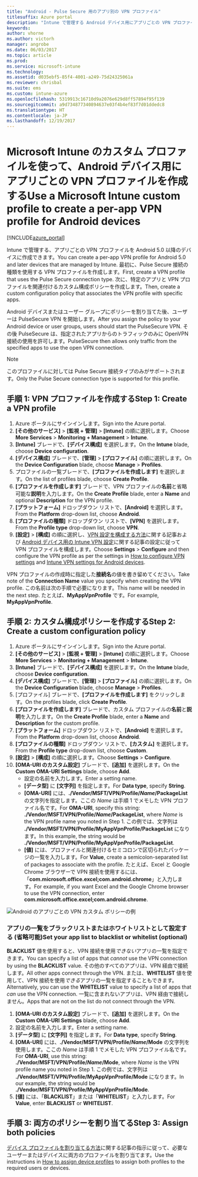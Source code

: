 ```yaml
---
title: "Android - Pulse Secure 用のアプリ別の VPN プロファイル"
titlesuffix: Azure portal
description: "Intune で管理する Android デバイス用にアプリごとの VPN プロファイルを作成する方法について説明します。\""
keywords: 
author: vhorne
ms.author: victorh
manager: angrobe
ms.date: 06/03/2017
ms.topic: article
ms.prod: 
ms.service: microsoft-intune
ms.technology: 
ms.assetid: d035ebf5-85f4-4001-a249-75d24325061a
ms.reviewer: chrisbal
ms.suite: ems
ms.custom: intune-azure
ms.openlocfilehash: 5319913c16710d9a2076e629d8ff57894f95f139
ms.sourcegitcommit: a9d734877340894637e03f4b4ef83f7d01ddedc8
ms.translationtype: HT
ms.contentlocale: ja-JP
ms.lasthandoff: 12/19/2017
---
```

# <a name="use-a-microsoft-intune-custom-profile-to-create-a-per-app-vpn-profile-for-android-devices"></a><span data-ttu-id="70258-103">Microsoft Intune のカスタム プロファイルを使って、Android デバイス用にアプリごとの VPN プロファイルを作成する</span><span class="sxs-lookup"><span data-stu-id="70258-103">Use a Microsoft Intune custom profile to create a per-app VPN profile for Android devices</span></span>

[!INCLUDE[azure_portal](./includes/azure_portal.md)]

<span data-ttu-id="70258-104">Intune で管理する、アプリごとの VPN プロファイルを Android 5.0 以降のデバイスに作成できます。</span><span class="sxs-lookup"><span data-stu-id="70258-104">You can create a per-app VPN profile for Android 5.0 and later devices that are managed by Intune.</span></span> <span data-ttu-id="70258-105">最初に、Pulse Secure 接続の種類を使用する VPN プロファイルを作成します。</span><span class="sxs-lookup"><span data-stu-id="70258-105">First, create a VPN profile that uses the Pulse Secure connection type.</span></span> <span data-ttu-id="70258-106">次に、特定のアプリと VPN プロファイルを関連付けるカスタム構成ポリシーを作成します。</span><span class="sxs-lookup"><span data-stu-id="70258-106">Then, create a custom configuration policy that associates the VPN profile with specific apps.</span></span>

<span data-ttu-id="70258-107">Android デバイスまたはユーザー グループにポリシーを割り当てた後、ユーザーは PulseSecure VPN を開始します。</span><span class="sxs-lookup"><span data-stu-id="70258-107">After you assign the policy to your Android device or user groups, users should start the PulseSecure VPN.</span></span> <span data-ttu-id="70258-108">その後 PulseSecure は、指定されたアプリからのトラフィックのみに OpenVPN 接続の使用を許可します。</span><span class="sxs-lookup"><span data-stu-id="70258-108">PulseSecure then allows only traffic from the specified apps to use the open VPN connection.</span></span>

> [!NOTE]
>
> <span data-ttu-id="70258-109">このプロファイルに対しては Pulse Secure 接続タイプのみがサポートされます。</span><span class="sxs-lookup"><span data-stu-id="70258-109">Only the Pulse Secure connection type is supported for this profile.</span></span>


## <a name="step-1-create-a-vpn-profile"></a><span data-ttu-id="70258-110">手順 1: VPN プロファイルを作成する</span><span class="sxs-lookup"><span data-stu-id="70258-110">Step 1: Create a VPN profile</span></span>


1. <span data-ttu-id="70258-111">Azure ポータルにサインインします。</span><span class="sxs-lookup"><span data-stu-id="70258-111">Sign into the Azure portal.</span></span>
2. <span data-ttu-id="70258-112">**[その他のサービス]** > **[監視 + 管理]** > **[Intune]** の順に選択します。</span><span class="sxs-lookup"><span data-stu-id="70258-112">Choose **More Services** > **Monitoring + Management** > **Intune**.</span></span>
3. <span data-ttu-id="70258-113">**[Intune]** ブレードで、**[デバイス構成]** を選択します。</span><span class="sxs-lookup"><span data-stu-id="70258-113">On the **Intune** blade, choose **Device configuration**.</span></span>
2. <span data-ttu-id="70258-114">**[デバイス構成]** ブレードで、**[管理]** > **[プロファイル]** の順に選択します。</span><span class="sxs-lookup"><span data-stu-id="70258-114">On the **Device Configuration** blade, choose **Manage** > **Profiles**.</span></span>
2. <span data-ttu-id="70258-115">プロファイルの一覧ブレードで、**[プロファイルを作成します]** を選択します。</span><span class="sxs-lookup"><span data-stu-id="70258-115">On the list of profiles blade, choose **Create Profile**.</span></span>
3. <span data-ttu-id="70258-116">**[プロファイルを作成します]** ブレードで、VPN プロファイルの**名前**と省略可能な**説明**を入力します。</span><span class="sxs-lookup"><span data-stu-id="70258-116">On the **Create Profile** blade, enter a **Name** and optional **Description** for the VPN profile.</span></span>
4. <span data-ttu-id="70258-117">**[プラットフォーム]** ドロップダウン リストで、**[Android]** を選択します。</span><span class="sxs-lookup"><span data-stu-id="70258-117">From the **Platform** drop-down list, choose **Android**.</span></span>
5. <span data-ttu-id="70258-118">**[プロファイルの種類]** ドロップダウン リストで、**[VPN]** を選択します。</span><span class="sxs-lookup"><span data-stu-id="70258-118">From the **Profile type** drop-down list, choose **VPN**.</span></span>
3. <span data-ttu-id="70258-119">**[設定]** > **[構成]** の順に選択し、[VPN 設定を構成する方法](vpn-settings-configure.md)に関する記事および [Android デバイス用の Intune VPN 設定](vpn-settings-android.md)に関する記事の設定に従って VPN プロファイルを構成します。</span><span class="sxs-lookup"><span data-stu-id="70258-119">Choose **Settings** > **Configure** and then configure the VPN profile as per the settings in [How to configure VPN settings](vpn-settings-configure.md) and [Intune VPN settings for Android devices](vpn-settings-android.md).</span></span>

<span data-ttu-id="70258-120">VPN プロファイルの作成時に指定した**接続名**の値を書き留めてください。</span><span class="sxs-lookup"><span data-stu-id="70258-120">Take note of the **Connection Name** value you specify when creating the VPN profile.</span></span> <span data-ttu-id="70258-121">この名前は次の手順で必要になります。</span><span class="sxs-lookup"><span data-stu-id="70258-121">This name will be needed in the next step.</span></span> <span data-ttu-id="70258-122">たとえば、**MyAppVpnProfile** です。</span><span class="sxs-lookup"><span data-stu-id="70258-122">For example, **MyAppVpnProfile**.</span></span>

## <a name="step-2-create-a-custom-configuration-policy"></a><span data-ttu-id="70258-123">手順 2: カスタム構成ポリシーを作成する</span><span class="sxs-lookup"><span data-stu-id="70258-123">Step 2: Create a custom configuration policy</span></span>

1. <span data-ttu-id="70258-124">Azure ポータルにサインインします。</span><span class="sxs-lookup"><span data-stu-id="70258-124">Sign into the Azure portal.</span></span>
2. <span data-ttu-id="70258-125">**[その他のサービス]** > **[監視 + 管理]** > **[Intune]** の順に選択します。</span><span class="sxs-lookup"><span data-stu-id="70258-125">Choose **More Services** > **Monitoring + Management** > **Intune**.</span></span>
3. <span data-ttu-id="70258-126">**[Intune]** ブレードで、**[デバイス構成]** を選択します。</span><span class="sxs-lookup"><span data-stu-id="70258-126">On the **Intune** blade, choose **Device configuration**.</span></span>
2. <span data-ttu-id="70258-127">**[デバイス構成]** ブレードで、**[管理]** > **[プロファイル]** の順に選択します。</span><span class="sxs-lookup"><span data-stu-id="70258-127">On the **Device Configuration** blade, choose **Manage** > **Profiles**.</span></span>
3. <span data-ttu-id="70258-128">[プロファイル] ブレードで、**[プロファイルを作成します]** をクリックします。</span><span class="sxs-lookup"><span data-stu-id="70258-128">On the profiles blade, click **Create Profile**.</span></span>
4. <span data-ttu-id="70258-129">**[プロファイルを作成します]** ブレードで、カスタム プロファイルの**名前**と**説明**を入力します。</span><span class="sxs-lookup"><span data-stu-id="70258-129">On the **Create Profile** blade, enter a **Name** and **Description** for the custom profile.</span></span>
5. <span data-ttu-id="70258-130">**[プラットフォーム]** ドロップダウン リストで、**[Android]** を選択します。</span><span class="sxs-lookup"><span data-stu-id="70258-130">From the **Platform** drop-down list, choose **Android**.</span></span>
6. <span data-ttu-id="70258-131">**[プロファイルの種類]** ドロップダウン リストで、**[カスタム]** を選択します。</span><span class="sxs-lookup"><span data-stu-id="70258-131">From the **Profile type** drop-down list, choose **Custom**.</span></span>
7. <span data-ttu-id="70258-132">**[設定]** > **[構成]** の順に選択します。</span><span class="sxs-lookup"><span data-stu-id="70258-132">Choose **Settings** > **Configure**.</span></span>
3. <span data-ttu-id="70258-133">**[OMA-URI のカスタム設定]** ブレードで、**[追加]** を選択します。</span><span class="sxs-lookup"><span data-stu-id="70258-133">On the **Custom OMA-URI Settings** blade, choose **Add**.</span></span>
    - <span data-ttu-id="70258-134">設定の名前を入力します。</span><span class="sxs-lookup"><span data-stu-id="70258-134">Enter a setting name.</span></span>
    - <span data-ttu-id="70258-135">**[データ型]** に **[文字列]** を指定します。</span><span class="sxs-lookup"><span data-stu-id="70258-135">For **Data type**, specify **String**.</span></span>
    - <span data-ttu-id="70258-136">**[OMA-URI]** には、**./Vendor/MSFT/VPN/Profile/*Name*/PackageList** の文字列を指定します。ここの *Name* は手順 1 でメモした VPN プロファイル名です。</span><span class="sxs-lookup"><span data-stu-id="70258-136">For **OMA-URI**, specify this string: **./Vendor/MSFT/VPN/Profile/*Name*/PackageList**, where *Name* is the VPN profile name you noted in Step 1.</span></span> <span data-ttu-id="70258-137">この例では、文字列は **./Vendor/MSFT/VPN/Profile/MyAppVpnProfile/PackageList** になります。</span><span class="sxs-lookup"><span data-stu-id="70258-137">In this example, the string would be **./Vendor/MSFT/VPN/Profile/MyAppVpnProfile/PackageList**.</span></span>
    - <span data-ttu-id="70258-138">**[値]** には、プロファイルと関連付けるセミコロンで区切られたパッケージの一覧を入力します。</span><span class="sxs-lookup"><span data-stu-id="70258-138">For **Value**, create a semicolon-separated list of packages to associate with the profile.</span></span> <span data-ttu-id="70258-139">たとえば、Excel と Google Chrome ブラウザーで VPN 接続を使用するには、「**com.microsoft.office.excel;com.android.chrome**」と入力します。</span><span class="sxs-lookup"><span data-stu-id="70258-139">For example, if you want Excel and the Google Chrome browser to use the VPN connection, enter **com.microsoft.office.excel;com.android.chrome**.</span></span>

![Android のアプリごとの VPN カスタム ポリシーの例](./media/android_per_app_vpn_oma_uri.png)

### <a name="set-your-app-list-to-blacklist-or-whitelist-optional"></a><span data-ttu-id="70258-141">アプリの一覧をブラックリストまたはホワイトリストとして設定する (省略可能)</span><span class="sxs-lookup"><span data-stu-id="70258-141">Set your app list to blacklist or whitelist (optional)</span></span>
  <span data-ttu-id="70258-142">**BLACKLIST** 値を使用すると、VPN 接続を使用*できない*アプリの一覧を指定できます。</span><span class="sxs-lookup"><span data-stu-id="70258-142">You can specify a list of apps that *cannot* use the VPN connection by using the **BLACKLIST** value.</span></span> <span data-ttu-id="70258-143">その他のすべてのアプリは、VPN 経由で接続します。</span><span class="sxs-lookup"><span data-stu-id="70258-143">All other apps connect through the VPN.</span></span>
<span data-ttu-id="70258-144">または、**WHITELIST** 値を使用して、VPN 接続を使用*できる*アプリの一覧を指定することもできます。</span><span class="sxs-lookup"><span data-stu-id="70258-144">Alternatively, you can use the **WHITELIST** value to specify a list of apps that *can* use the VPN connection.</span></span> <span data-ttu-id="70258-145">一覧に含まれないアプリは、VPN 経由で接続しません。</span><span class="sxs-lookup"><span data-stu-id="70258-145">Apps that are not on the list do not connect through the VPN.</span></span>
  1.    <span data-ttu-id="70258-146">**[OMA-URI のカスタム設定]** ブレードで、**[追加]** を選択します。</span><span class="sxs-lookup"><span data-stu-id="70258-146">On the **Custom OMA-URI Settings** blade, choose **Add**.</span></span>
  2.    <span data-ttu-id="70258-147">設定の名前を入力します。</span><span class="sxs-lookup"><span data-stu-id="70258-147">Enter a setting name.</span></span>
  3.    <span data-ttu-id="70258-148">**[データ型]** に **[文字列]** を指定します。</span><span class="sxs-lookup"><span data-stu-id="70258-148">For **Data type**, specify **String**.</span></span>
  4.    <span data-ttu-id="70258-149">**[OMA-URI]** には、**./Vendor/MSFT/VPN/Profile/*Name*/Mode** の文字列を使用します。ここの *Name* は手順 1 でメモした VPN プロファイル名です。</span><span class="sxs-lookup"><span data-stu-id="70258-149">For **OMA-URI**, use this string: **./Vendor/MSFT/VPN/Profile/*Name*/Mode**, where *Name* is the VPN profile name you noted in Step 1.</span></span> <span data-ttu-id="70258-150">この例では、文字列は **./Vendor/MSFT/VPN/Profile/MyAppVpnProfile/Mode** になります。</span><span class="sxs-lookup"><span data-stu-id="70258-150">In our example, the string would be **./Vendor/MSFT/VPN/Profile/MyAppVpnProfile/Mode**.</span></span>
  5.    <span data-ttu-id="70258-151">**[値]** には、「**BLACKLIST**」または「**WHITELIST**」と入力します。</span><span class="sxs-lookup"><span data-stu-id="70258-151">For **Value**, enter **BLACKLIST** or **WHITELIST**.</span></span>



## <a name="step-3-assign-both-policies"></a><span data-ttu-id="70258-152">手順 3: 両方のポリシーを割り当てる</span><span class="sxs-lookup"><span data-stu-id="70258-152">Step 3: Assign both policies</span></span>

<span data-ttu-id="70258-153">[デバイス プロファイルを割り当てる方法](device-profile-assign.md)に関する記事の指示に従って、必要なユーザーまたはデバイスに両方のプロファイルを割り当てます。</span><span class="sxs-lookup"><span data-stu-id="70258-153">Use the instructions in [How to assign device profiles](device-profile-assign.md) to assign both profiles to the required users or devices.</span></span>
